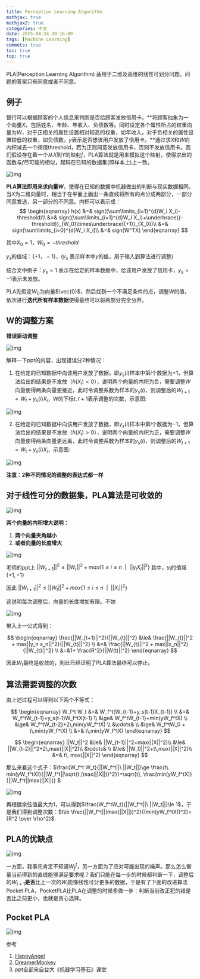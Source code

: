 ```yaml
---
title: Perception Learning Algorithm
mathjax: true
mathjax2: true
categories: 中文
date: 2015-04-24 20:16:00
tags: [Machine Learning]
commets: true
toc: true
top: true
---
```


PLA(Perception Learning Algorithm) 适用于二维及高维的线性可划分问题。问题的答案只有同意或者不同意。

## 例子

银行可以根据顾客的个人信息来判断是否给顾客发放信用卡。**将顾客抽象为一个向量$X$，包括姓名、年龄、年收入、负债数等。同时设定各个属性所占的权重向量为$W$，对于正相关的属性设置相对较高的权重，如年收入，对于负相关的属性设置较低的权重，如负债数。$y$表示是否想该用户发放了信用卡。**通过求$X$和$W$的内积减去一个阀值threshold，若为正则同意发放信用卡，否则不发放信用卡。我们假设存在着一个从$X$到$Y$的映射$f$，PLA算法就是用来模拟这个映射，使得求出的函数与$f$尽可能的相似，起码在已知的数据集(即样本上)上一致。

![img](http://pt8q6wt5q.bkt.clouddn.com/gitpage/Hsuan-Tien_Lin/perception-learning-algorithm/1.png)

**PLA算法即用来求向量$W$**，使得在已知的数据中机器做出的判断与现实数据相同。当$X$为二维向量时，相当于在平面上画出一条直线将所有的点分成两部分，一部分同意发送，另一部分的不同意。内积可以表示成：
$$
\begin{eqnarray}
h(x) &=& sign((\sum\limits_{i=1}^{d}W_i X_i)-threshold)\\
&=& sign((\sum\limits_{i=1}^{d}W_i X_i)+\underbrace{(-threshold)}_{W_0}\times\underbrace{(+1)}_{X_0})\\
&=& sign(\sum\limits_{i=0}^{d}W_i X_i)\\
&=& sign(W^TX)
\end{eqnarray}
$$

其中$X_0=1，W_0=-threshold$

$y_s$的值域：$\{+1，-1\}$，($y_s$ 表示样本中$y$的值，用于输入到算法进行调整)

结合文中例子：$y_s=1$ 表示在给定的样本数据中，给该用户发放了信用卡，$y_s= -1$表示未发放。

PLA先假定$W_0$为向量$\vec{0}$，然后找到一个不满足条件的点，调整$W$的值，依次进行**迭代所有样本数据**使得最终可以将两部分完全分开。

## W的调整方案

**错误驱动调整**

![img](http://pt8q6wt5q.bkt.clouddn.com/gitpage/Hsuan-Tien_Lin/perception-learning-algorithm/2.png)

解释一下ppt的内容，出现错误分2种情况：

1.  在给定的已知数据中向该用户发放了数据，即$y_s(i)$样本中第$i$个数据为$+1$，但算法给出的结果是不发放（$h(X_i) <0$），说明两个向量的内积为负，需要调整$W$向量使得两条向量更接近，此时令调整系数为样本的$y_s(i)$，则调整后的$W_{t+1}= W_t + y_s(i)X_i$，$W$的下标$t, t+1$表示调整的次数，示意图:

![img](http://pt8q6wt5q.bkt.clouddn.com/gitpage/Hsuan-Tien_Lin/perception-learning-algorithm/3.png)


2.  在给定的已知数据中向该用户发放了数据，即$y_s(i)$样本中第$i$个数据为$-1$，但算法给出的结果是不发放（$h(X_i) > 0$），说明两个向量的内积为正，需要调整$W$向量使得两条向量更远离，此时令调整系数为样本的$y_s(i)$，则调整后的$W_{t+1}= W_t + y_s(i)X_i$，示意图:

![img](http://pt8q6wt5q.bkt.clouddn.com/gitpage/Hsuan-Tien_Lin/perception-learning-algorithm/4.png)

**注意：2种不同情况的调整的表达式都一样**

## 对于线性可分的数据集，PLA算法是可收敛的

![img](http://pt8q6wt5q.bkt.clouddn.com/gitpage/Hsuan-Tien_Lin/perception-learning-algorithm/5.png)

**两个向量的内积增大说明：**

1.  **两个向量夹角越小**
2.  **或者向量的长度增大**

![img](http://pt8q6wt5q.bkt.clouddn.com/gitpage/Hsuan-Tien_Lin/perception-learning-algorithm/6.png)

老师的ppt上 $||W_{t+1}||^2  \le  ||W_t||^2 + max\{1 \le i \le  n\ \ |\ \ ||y_i X_i||^2\}$ 其中，$y_i$的值域 $\{+1, -1\}$

因此 $||W_{t+1}||^2  \le  ||W_t||^2 + max\{1 \le i \le n\ \ |\ \ ||X_i||^2\}$

这说明每次调整后，向量的长度增加有限。不妨

![img](http://pt8q6wt5q.bkt.clouddn.com/gitpage/Hsuan-Tien_Lin/perception-learning-algorithm/7.png)

带入上一公式得到：

$$
\begin{eqnarray}
\frac{||W_{t+1}||^2}{||W_{t}||^2} &\le& \frac{||W_{t}||^2 + max||y_n x_n||^2}{||W_{t}||^2} \\
&=& \frac{||W_{t}||^2 + max||x_n||^2}{||W_{t}||^2} \\
&=&1+ \frac{R^2}{||W(t)||^2}
\end{eqnarray}
$$

因此$W_t$最终是收敛的，到此已经证明了PLA算法最终可以停止。

## 算法需要调整的次数

由上述过程可以得到以下两个不等式：

$$
\begin{eqnarray}
W_f^t W_t &=& W_f^t(W_{t-1}+y_s(t-1)X_{t-1}) \\
&=& W_f^tW_{t-1}+y_s(t-1)W_f^tX(t-1) \\
&\ge& W_f^tW_{t-1}+min(yW_f^tX) \\
&\ge& W_f^tW_{t-2}+2\,min(yW_f^tX) \\
&\cdots& \\
&\ge& W_f^tW_0 + t\,min(yW_f^tX)  \\
&=& t\,min(yW_f^tX)
\end{eqnarray}
$$

$$
\begin{eqnarray}
||W_t||^2 &\le& ||W_{t-1}||^2+max(||X||^2)\\
&\le& ||W_{t-2}||^2+2\,max(||X||^2)\\
&\cdots& \\
&\le& ||W_0||^2+t\,max(||X||^2)\\
&=& t\, max(||X||^2)
\end{eqnarray}
$$

那么来看这个式子：$\frac{W_f^t  W_t}{||W_f^t||\ ||W_t||}\ge \frac{t\ min(yW_f^tX)}{||W_f^t||\sqrt{t\,(max(||X||))^2}}=\sqrt{t}\, \frac{min(yW_f^tX)}{||W_f^t||max(||X||)} $  

![img](http://pt8q6wt5q.bkt.clouddn.com/gitpage/Hsuan-Tien_Lin/perception-learning-algorithm/8.png)

再根据余弦值最大为1，可以得到$\frac{W_f^tW_t}{||W_f^t||\ ||W_t||}\le 1$，于是我们得到调整次数：$t\le \frac{||W_f^t||(max(||X||))^2}{(min(yW_f^tX))^2}={R^2 \over \rho^2}$.

## PLA的优缺点

![img](http://pt8q6wt5q.bkt.clouddn.com/gitpage/Hsuan-Tien_Lin/perception-learning-algorithm/9.png)

一方面，我事先肯定不知道$W_f^t$，另一方面为了应对可能出现的噪声。那么怎么衡量当前得到的直线能够满足要求呢？我们只能在每一步的时候都判断一下，调整后的$W_{t+1}$**是否**比上一次的$W_t$能够线性可分更多的数据，于是有了下面的改进算法Pocket PLA，PocketPLA比PLA在调整的时候多做一步：判断当前改正犯的错是否比之前更小，也就是贪心选择。

## Pocket PLA

![img](http://pt8q6wt5q.bkt.clouddn.com/gitpage/Hsuan-Tien_Lin/perception-learning-algorithm/10.png)

参考

1.  [HappyAngel](http://www.cnblogs.com/HappyAngel/p/3456762.html)
2.  [DreamerMonkey](http://blog.csdn.net/dreamermonkey/article/details/44065255)
3.  ppt全部来自台大《机器学习基石》课堂
